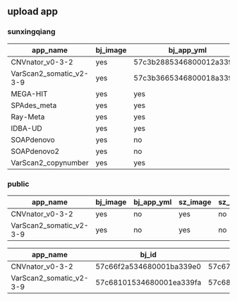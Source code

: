 
## upload app 

### sunxingqiang
|app_name|bj_image|bj_app_yml|sz_image|sz_app_yml|qd_image|qd_app_yml|
---|---|---|---|---|---|---|
|CNVnator_v0-3-2|yes|57c3b2885346800012a339c9|no|57c5494ff28bec002c282eb9|no|57c54dabc3febe002a5f4faf|
|VarScan2_somatic_v2-3-9|yes|57c3b3665346800018a339cc|no|57c54970f28bec002a282e93|no|57c54d95c3febe002c5f5022|
|MEGA-HIT|yes|yes|no|no|no|no|
|SPAdes_meta|yes|yes|no|no|no|no|
|Ray-Meta|yes|yes|no|no|no|no|
|IDBA-UD|yes|yes|no|no|no|no|
|SOAPdenovo|yes|no|no|no|no|no|
|SOAPdenovo2|yes|no|no|no|no|no|
|VarScan2_copynumber|yes|yes|no|no|
### public
|app_name|bj_image|bj_app_yml|sz_image|sz_app_yml|qd_image|qd_app_yml|
---|---|---|---|---|---|---|
|CNVnator_v0-3-2|yes|no|yes|no|yes|no|
|VarScan2_somatic_v2-3-9|yes|no|yes|no|yes|no|

|app_name|bj_id|sz_id|qd_id|
|---|---|---|---|
|CNVnator_v0-3-2|57c66f2a534680001ba339e0|57c67087f28bec002d282f80|57c670f7c3febe002a5f4fc1|
|VarScan2_somatic_v2-3-9|57c68101534680001ea339fa|57c68419f28bec0026282e9e|57c6733bc3febe00295f4f9f|
